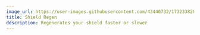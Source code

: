 ```yaml
---
image_url: https://user-images.githubusercontent.com/43440732/173233828-688a01d1-a692-4cfb-b610-d1063fa8315d.gif
title: Shield Regen
description: Regenerates your shield faster or slower
---
```

